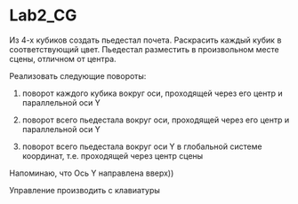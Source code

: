 # Lab2_CG
Из 4-х кубиков создать пьедестал почета. Раскрасить каждый кубик в соответствующий цвет. Пьедестал разместить в произвольном месте сцены, отличном от центра.

Реализовать следующие повороты:

1) поворот каждого кубика вокруг оси, проходящей через его центр и параллельной оси Y

2) поворот всего пьедестала вокруг оси, проходящей через его центр и параллельной оси Y  

3) поворот всего пьедестала вокруг оси Y в глобальной системе координат, т.е. проходящей через центр сцены

Напоминаю, что Ось Y направлена вверх))

Управление производить с клавиатуры
